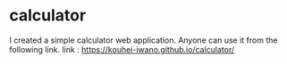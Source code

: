 # calculator

I created a simple calculator web application. Anyone can use it from the following link.
link : https://kouhei-iwano.github.io/calculator/
